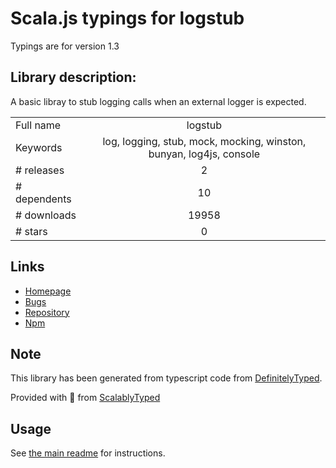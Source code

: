 
# Scala.js typings for logstub

Typings are for version 1.3

## Library description:
A basic libray to stub logging calls when an external logger is expected.

|                    |                 |
| ------------------ | :-------------: |
| Full name          | logstub |
| Keywords           | log, logging, stub, mock, mocking, winston, bunyan, log4js, console |
| # releases         | 2 |
| # dependents       | 10 |
| # downloads        | 19958 |
| # stars            | 0 |

## Links
- [Homepage](https://github.com/OutOfSyncStudios/logstub#readme)
- [Bugs](https://github.com/OutOfSyncStudios/logstub/issues)
- [Repository](https://github.com/OutOfSyncStudios/logstub)
- [Npm](https://www.npmjs.com/package/logstub)
    


## Note
This library has been generated from typescript code from [DefinitelyTyped](https://definitelytyped.org).

Provided with :purple_heart: from [ScalablyTyped](https://github.com/oyvindberg/ScalablyTyped)

## Usage
See [the main readme](../../readme.md) for instructions.


